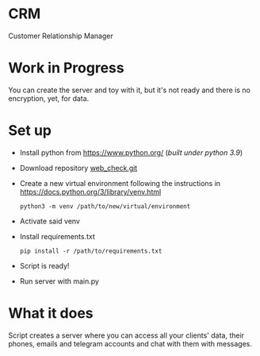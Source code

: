 # CRM
 Customer Relationship Manager

# Work in Progress
You can create the server and toy with it, but it's not ready and there is no encryption, yet, for data.

# Set up
- Install python from https://www.python.org/ (_built under python 3.9_)
- Download repository [web_check.git](https://github.com/Jaime-alv/crm)

- Create a new virtual environment following the instructions in https://docs.python.org/3/library/venv.html

    `python3 -m venv /path/to/new/virtual/environment`
- Activate said venv
- Install requirements.txt

    `pip install -r /path/to/requirements.txt`
- Script is ready!
- Run server with main.py

# What it does

Script creates a server where you can access all your clients' data, their phones, emails and telegram accounts and chat
with them with messages.
